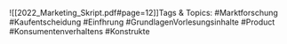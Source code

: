 
![[2022_Marketing_Skript.pdf#page=12]]Tags & Topics:
   #Marktforschung
   #Kaufentscheidung
   #Einfhrung
   #GrundlagenVorlesungsinhalte
   #Product
   #Konsumentenverhaltens
   #Konstrukte